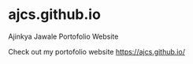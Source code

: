# ajcs.github.io
Ajinkya Jawale Portofolio Website

Check out my portofolio website
https://ajcs.github.io/
